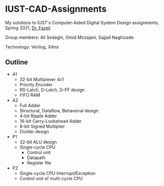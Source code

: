 # IUST-CAD-Assignments
My solutions to IUST's Computer-Aided Digital System Design assignments, Spring 2021, [Dr. Fazeli](http://scholar.google.com/citations?user=XeHQnLMAAAAJ&hl=en)

Group members: Ali Sedaghi, Omid Mirzajani, Sajjad Naghizade

Technology: Verilog, Xilinx

## Outline

- A1
	- 32-bit Multiplexer 4x1 
	- Priority Encoder
	- RS-Latch, D-Latch, D-FF design
	- FIFO RAM
- A2
	- Full Adder
	- Structural, Dataflow, Behavioral design
	- 4-bit Ripple Adder
	- 16-bit Carry-Lookahead Adder
	- 8-bit Signed Multiplier
	- Divider design
- P1
	- 32-bit ALU design
    - Single-cycle CPU
		- Control unit
		- Datapath
		- Register file
- P2
	- Single-cycle CPU Interrupt/Exception
	- Control unit of multi-cycle CPU
